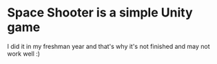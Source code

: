 # Space Shooter is a simple Unity game
I did it in my freshman year and that's why it's not finished and may not work well :)
